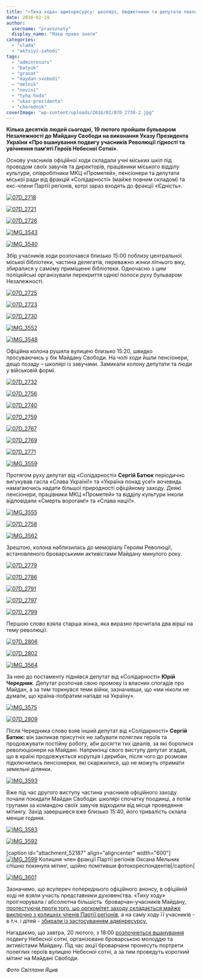 ```yaml
---
title: "«Тиха хода» адмінресурсу: школярі, бюджетники та депутати поклали квіти до меморіалу Небесної сотні"
date: 2016-02-19
author: 
  username: "pravoznaty"
  display_name: "Маєш право знати"
categories: 
  - "vlada"
  - "aktsiyi-zahodi"
tags: 
  - "adminresurs"
  - "batyuk"
  - "granat"
  - "maydan-svobodi"
  - "melnik"
  - "novini"
  - "tyha-hoda"
  - "ukaz-prezidenta"
  - "cherednik"
coverImage: "wp-content/uploads/2016/02/07D_2738-2.jpg"
---
```


**Кілька десятків людей сьогодні, 19 лютого пройшли бульваром Незалежності до Майдану Свободи на виконання Указу Президента України «Про вшанування подвигу учасників Революції гідності та увічнення пам’яті Героїв Небесної Сотні».**

Основу учасників офіційної ходи складали учні міських шкіл під проводом своїх завучів та директорів, працівники міського відділу культури, співробітники МКЦ «Прометей», пенсіонери та депутати міської ради від фракцій «Солідарності» (майже повним складом) та екс-члени Партії регіонів, котрі зараз входять до фракції «Єдність».

[![07D_2718](https://mpz.brovary.org/wp-content/uploads/2016/02/07D_2718-1.jpg)](https://mpz.brovary.org/wp-content/uploads/2016/02/07D_2718-1.jpg)

[![07D_2721](https://mpz.brovary.org/wp-content/uploads/2016/02/07D_2721-1.jpg)](https://mpz.brovary.org/wp-content/uploads/2016/02/07D_2721-1.jpg)

[![07D_2726](https://mpz.brovary.org/wp-content/uploads/2016/02/07D_2726-1.jpg)](https://mpz.brovary.org/wp-content/uploads/2016/02/07D_2726-1.jpg)

[![IMG_3543](https://mpz.brovary.org/wp-content/uploads/2016/02/IMG_3543-1.jpg)](https://mpz.brovary.org/wp-content/uploads/2016/02/IMG_3543-1.jpg)

[![IMG_3540](https://mpz.brovary.org/wp-content/uploads/2016/02/IMG_3540-1.jpg)](https://mpz.brovary.org/wp-content/uploads/2016/02/IMG_3540-1.jpg)

Збір учасників ходи розпочався близько 15:00 поблизу центральної міської бібліотеки, частина делегатів, переважно жінки літнього віку, збиралися у самому приміщенні бібліотеки. Одночасно з цим поліцейські організували перекриття однієї полоси руху бульваром Незалежності.

[![07D_2725](https://mpz.brovary.org/wp-content/uploads/2016/02/07D_2725.jpg)](https://mpz.brovary.org/wp-content/uploads/2016/02/07D_2725.jpg)

[![07D_2723](https://mpz.brovary.org/wp-content/uploads/2016/02/07D_2723-1.jpg)](https://mpz.brovary.org/wp-content/uploads/2016/02/07D_2723-1.jpg)

[![07D_2730](https://mpz.brovary.org/wp-content/uploads/2016/02/07D_2730-1.jpg)](https://mpz.brovary.org/wp-content/uploads/2016/02/07D_2730-1.jpg)

[![IMG_3552](https://mpz.brovary.org/wp-content/uploads/2016/02/IMG_3552.jpg)](https://mpz.brovary.org/wp-content/uploads/2016/02/IMG_3552.jpg)

[![IMG_3548](https://mpz.brovary.org/wp-content/uploads/2016/02/IMG_3548.jpg)](https://mpz.brovary.org/wp-content/uploads/2016/02/IMG_3548.jpg)

Офіційна колона рушила вулицею близько 15:20, швидко просуваючись у бік Майдану Свободи. На чолі ходи йшли пенсіонери, дещо позаду – школярі із завучами. Замикали колону депутати та люди у військовій формі.

[![07D_2732](https://mpz.brovary.org/wp-content/uploads/2016/02/07D_2732-2.jpg)](https://mpz.brovary.org/wp-content/uploads/2016/02/07D_2732-2.jpg)

[![07D_2756](https://mpz.brovary.org/wp-content/uploads/2016/02/07D_2756-1.jpg)](https://mpz.brovary.org/wp-content/uploads/2016/02/07D_2756-1.jpg)

[![07D_2740](https://mpz.brovary.org/wp-content/uploads/2016/02/07D_2740-1.jpg)](https://mpz.brovary.org/wp-content/uploads/2016/02/07D_2740-1.jpg)

[![07D_2759](https://mpz.brovary.org/wp-content/uploads/2016/02/07D_2759-1.jpg)](https://mpz.brovary.org/wp-content/uploads/2016/02/07D_2759-1.jpg)

[![07D_2767](https://mpz.brovary.org/wp-content/uploads/2016/02/07D_2767.jpg)](https://mpz.brovary.org/wp-content/uploads/2016/02/07D_2767.jpg)

[![07D_2769](https://mpz.brovary.org/wp-content/uploads/2016/02/07D_2769-1.jpg)](https://mpz.brovary.org/wp-content/uploads/2016/02/07D_2769-1.jpg)

[![07D_2771](https://mpz.brovary.org/wp-content/uploads/2016/02/07D_2771.jpg)](https://mpz.brovary.org/wp-content/uploads/2016/02/07D_2771.jpg)

[![IMG_3559](https://mpz.brovary.org/wp-content/uploads/2016/02/IMG_3559.jpg)](https://mpz.brovary.org/wp-content/uploads/2016/02/IMG_3559.jpg)

Протягом руху депутат від «Солідарності» **Сергій Батюк** періодично вигукував гасла «Слава Україні!» та «Україна понад усе!» вочевидь намагаючись надати більшої природності офіційному заходу. Деякі пенсіонери, працівники МКЦ «Прометей» та відділу культури інколи відповідали «Смерть ворогам!» та «Слава нації!».

[![IMG_3555](https://mpz.brovary.org/wp-content/uploads/2016/02/IMG_3555.jpg)](https://mpz.brovary.org/wp-content/uploads/2016/02/IMG_3555.jpg)

[![07D_2758](https://mpz.brovary.org/wp-content/uploads/2016/02/07D_2758-1.jpg)](https://mpz.brovary.org/wp-content/uploads/2016/02/07D_2758-1.jpg)

[![IMG_3562](https://mpz.brovary.org/wp-content/uploads/2016/02/IMG_3562.jpg)](https://mpz.brovary.org/wp-content/uploads/2016/02/IMG_3562.jpg)

Зрештою, колона наблизилась до меморіалу Героям Революції, встановленого броварськими активістами Майдану минулого року.

[![07D_2779](https://mpz.brovary.org/wp-content/uploads/2016/02/07D_2779-1.jpg)](https://mpz.brovary.org/wp-content/uploads/2016/02/07D_2779-1.jpg)

[![07D_2786](https://mpz.brovary.org/wp-content/uploads/2016/02/07D_2786-1.jpg)](https://mpz.brovary.org/wp-content/uploads/2016/02/07D_2786-1.jpg)

[![07D_2791](https://mpz.brovary.org/wp-content/uploads/2016/02/07D_2791.jpg)](https://mpz.brovary.org/wp-content/uploads/2016/02/07D_2791.jpg)

[![07D_2797](https://mpz.brovary.org/wp-content/uploads/2016/02/07D_2797.jpg)](https://mpz.brovary.org/wp-content/uploads/2016/02/07D_2797.jpg)

[![07D_2799](https://mpz.brovary.org/wp-content/uploads/2016/02/07D_2799.jpg)](https://mpz.brovary.org/wp-content/uploads/2016/02/07D_2799.jpg)

Першою слово взяла старша жінка, яка виразно прочитала два вірші на тему революції.

[![07D_2806](https://mpz.brovary.org/wp-content/uploads/2016/02/07D_2806.jpg)](https://mpz.brovary.org/wp-content/uploads/2016/02/07D_2806.jpg)

[![07D_2802](https://mpz.brovary.org/wp-content/uploads/2016/02/07D_2802-1.jpg)](https://mpz.brovary.org/wp-content/uploads/2016/02/07D_2802-1.jpg)

[![IMG_3564](https://mpz.brovary.org/wp-content/uploads/2016/02/IMG_3564.jpg)](https://mpz.brovary.org/wp-content/uploads/2016/02/IMG_3564.jpg)

За нею до постаменту піднявся депутат від «Солідарності» **Юрій Чередник**. Депутат розпочав свою промову із власних спогадів про Майдан, а за тим торкнувся теми війни, зазначивши, що «ми ніколи не думали, що країна-побратим нападе на Україну».

[![IMG_3575](https://mpz.brovary.org/wp-content/uploads/2016/02/IMG_3575.jpg)](https://mpz.brovary.org/wp-content/uploads/2016/02/IMG_3575.jpg)

[![07D_2809](https://mpz.brovary.org/wp-content/uploads/2016/02/07D_2809-1.jpg)](https://mpz.brovary.org/wp-content/uploads/2016/02/07D_2809-1.jpg)

Після Чередника слово взяв інший депутат від «Солідарності» **Сергій Батюк:** він закликав присутніх не забувати полеглих героїв та продовжувати постійну роботу, аби досягти тих ідеалів, за які боролися революціонери на Майдані. Наприкінці свого виступу депутат згадав, що в країні продовжується корупція і дерибан, після чого до розмови підключились пенсіонерки, які скаржилися, що не можуть отримати земельні ділянки.

[![IMG_3593](https://mpz.brovary.org/wp-content/uploads/2016/02/IMG_3593.jpg)](https://mpz.brovary.org/wp-content/uploads/2016/02/IMG_3593.jpg)

Вже під час другого виступу частина учасників офіційного заходу почали покидати Майдан Свободи: школярі спочатку поодинці, а потім групами за командою своїх завучів відходили від місця проведення мітингу. Захід завершився вже близько 15:40, його тривалість склала менше години.

[![IMG_3583](https://mpz.brovary.org/wp-content/uploads/2016/02/IMG_3583.jpg)](https://mpz.brovary.org/wp-content/uploads/2016/02/IMG_3583.jpg)

[![IMG_3592](https://mpz.brovary.org/wp-content/uploads/2016/02/IMG_3592.jpg)](https://mpz.brovary.org/wp-content/uploads/2016/02/IMG_3592.jpg)

\[caption id="attachment\_52187" align="aligncenter" width="600"\][![IMG_3599](https://mpz.brovary.org/wp-content/uploads/2016/02/IMG_3599-1.jpg)](https://mpz.brovary.org/wp-content/uploads/2016/02/IMG_3599-1.jpg) Колишня член фракції Партії регіонів Оксана Мельник спішно покинула мітинг, щойно помітивши фотокореспондентів\[/caption\]

[![IMG_3601](https://mpz.brovary.org/wp-content/uploads/2016/02/IMG_3601.jpg)](https://mpz.brovary.org/wp-content/uploads/2016/02/IMG_3601.jpg)

Зазначимо, що всупереч попереднього офіційного анонсу, в офіційній ході не взяли участь представники духовенства. «Тиху ходу» проігнорувала і абсолютна більшість  броварчан-учасників Майдану, [протестуючи проти того, що оргкомітет заходу складається майже виключно з колишніх членів Партії регіонів](https://mpz.brovary.org/obureni-deputaty-prosyat-sapozhka-vyklyuchyty-uchast-regionaliv-u-zhalobi-za-nebesnoyu-sotneyu/), а на саму ходу її учасників - в т.ч. і дітей - [збирали із застосуванням адмінресурсу.](https://mpz.brovary.org/brovarskym-shkolam-rekomenduyut-vyvesty-ditej-na-zhalobnu-hodu-za-nebesnoyu-sotneyu-na-choli-z-eks-regionalamy/)

Нагадаємо, що завтра, 20 лютого, з 18:00 [розпочнеться вшанування](https://mpz.brovary.org/zavtra-molod-vshanuye-pamyat-geroyiv-nebesnoyi-sotni-na-majdani-svobody/) подвигу Небесної сотні, організоване броварською молоддю та активістами Майдану. Під час акції броварчани пронесуть портрети полеглих героїв вулицею Небесної сотні, а за тим проведуть короткий мітинг на Майдані Свободи.

_Фото Світлани Яцив_
